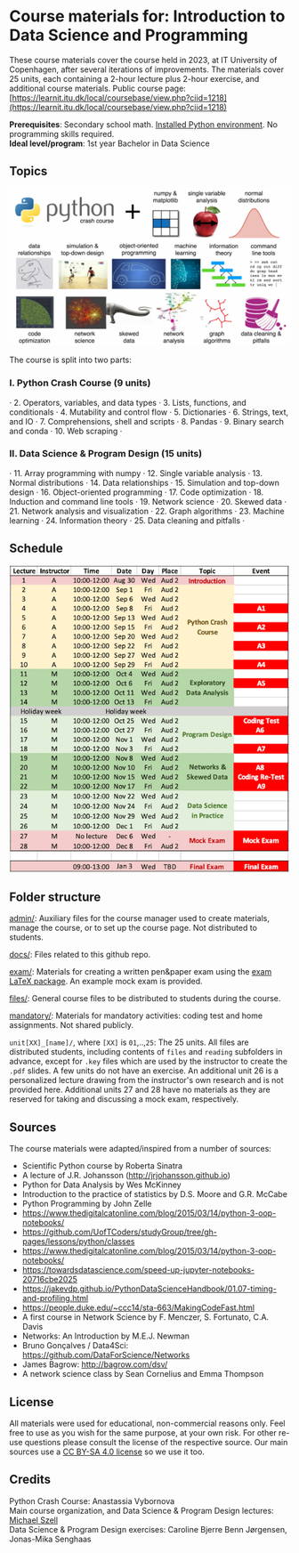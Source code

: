 # Course materials for: Introduction to Data Science and Programming
These course materials cover the course held in 2023, at IT University of Copenhagen, after several iterations of improvements. The materials cover 25 units, each containing a 2-hour lecture plus 2-hour exercise, and additional course materials. Public course page: [https://learnit.itu.dk/local/coursebase/view.php?ciid=1218](https://learnit.itu.dk/local/coursebase/view.php?ciid=1218)

**Prerequisites**: Secondary school math. [Installed Python environment](files/installations.pdf). No programming skills required.   
**Ideal level/program**: 1st year Bachelor in Data Science  

## Topics
![alt text](docs/images/topics.jpg "Topics")

The course is split into two parts:

### I. Python Crash Course (9 units)

· 2. Operators, variables, and data types · 3. Lists, functions, and conditionals · 4. Mutability and control flow · 5. Dictionaries · 6. Strings, text, and IO · 7. Comprehensions, shell and scripts · 8. Pandas · 9. Binary search and conda · 10. Web scraping ·

### II. Data Science & Program Design (15 units)

· 11. Array programming with numpy · 12. Single variable analysis · 13. Normal distributions · 14. Data relationships · 15. Simulation and top-down design · 16. Object-oriented programming · 17. Code optimization · 18. Induction and command line tools · 19. Network science · 20. Skewed data · 21. Network analysis and visualization · 22. Graph algorithms · 23. Machine learning · 24. Information theory · 25. Data cleaning and pitfalls ·

## Schedule
![alt text](docs/images/schedule.png "Schedule")

## Folder structure
[admin/](/admin): Auxiliary files for the course manager used to create materials, manage the course, or to set up the course page. Not distributed to students.

[docs/](/docs): Files related to this github repo.

[exam/](/exam): Materials for creating a written pen&paper exam using the [exam LaTeX package](https://ctan.org/pkg/exam). An example mock exam is provided.

[files/](/files): General course files to be distributed to students during the course.

[mandatory/](/mandatory): Materials for mandatory activities: coding test and home assignments. Not shared publicly.

`unit[XX]_[name]/`, where `[XX]` is `01`,..,`25`:  The 25 units. All files are distributed students, including contents of `files` and `reading` subfolders in advance, except for `.key` files which are used by the instructor to create the `.pdf` slides. A few units do not have an exercise. An additional unit 26 is a personalized lecture drawing from the instructor's own research and is not provided here. Additional units 27 and 28 have no materials as they are reserved for taking and discussing a mock exam, respectively.


## Sources
The course materials were adapted/inspired from a number of sources:

* Scientific Python course by Roberta Sinatra
* A lecture of J.R. Johansson (http://jrjohansson.github.io)
* Python for Data Analysis by Wes McKinney
* Introduction to the practice of statistics by D.S. Moore and G.R. McCabe
* Python Programming by John Zelle
* https://www.thedigitalcatonline.com/blog/2015/03/14/python-3-oop-notebooks/
* https://github.com/UofTCoders/studyGroup/tree/gh-pages/lessons/python/classes
* https://www.thedigitalcatonline.com/blog/2015/03/14/python-3-oop-notebooks/
* https://towardsdatascience.com/speed-up-jupyter-notebooks-20716cbe2025
* https://jakevdp.github.io/PythonDataScienceHandbook/01.07-timing-and-profiling.html
* https://people.duke.edu/~ccc14/sta-663/MakingCodeFast.html
* A first course in Network Science by F. Menczer, S. Fortunato, C.A. Davis
* Networks: An Introduction by M.E.J. Newman
* Bruno Gonçalves / Data4Sci: https://github.com/DataForScience/Networks
* James Bagrow: http://bagrow.com/dsv/
* A network science class by Sean Cornelius and Emma Thompson

## License
All materials were used for educational, non-commercial reasons only. Feel free to use as you wish for the same purpose, at your own risk. For other re-use questions please consult the license of the respective source. Our main sources use a [CC BY-SA 4.0 license](https://creativecommons.org/licenses/by-sa/4.0/) so we use it too.

## Credits
Python Crash Course: Anastassia Vybornova  
Main course organization, and Data Science & Program Design lectures: [Michael Szell](http://michael.szell.net)  
Data Science & Program Design exercises: Caroline Bjerre Benn Jørgensen, Jonas-Mika Senghaas  
